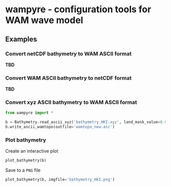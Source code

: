 # wampyre - configuration tools for WAM wave model


## Examples

### Convert netCDF bathymetry to WAM ASCII format

__TBD__

### Convert WAM ASCII bathymetry to netCDF format

__TBD__

### Convert xyz ASCII bathymetry to WAM ASCII format

```python
from wampyre import *

b = Bathymetry.read_ascii_xyz('bathymetry_HKI.xyz', land_mask_value=0.0)
b.write_ascii_wamtopo(outfile='wamtopo_new.asc')
```

### Plot bathymetry

Create an interactive plot

```python
plot_bathymetry(b)
```

Save to a `PNG` file

```python
plot_bathymetry(b, imgfile='bathymetry_HKI.png')
```
